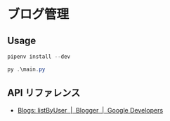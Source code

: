 # ブログ管理

## Usage

```powershell
pipenv install --dev
```

```powershell
py .\main.py
```

## API リファレンス

- [Blogs: listByUser &nbsp;|&nbsp; Blogger &nbsp;|&nbsp; Google Developers](https://developers.google.com/blogger/docs/3.0/reference/blogs/listByUser)
